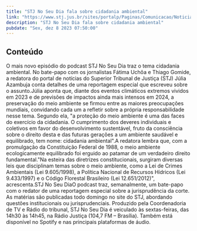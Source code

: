 ```yaml
---
title: "STJ No Seu Dia fala sobre cidadania ambiental"
link: "https://www.stj.jus.br/sites/portalp/Paginas/Comunicacao/Noticias/2023/08122023-STJ-No-Seu-Dia-fala-sobre-cidadania-ambiental.aspx"
description: "STJ No Seu Dia fala sobre cidadania ambiental"
pubdate: "Sex, dez 8 2023 07:50:00"
---
```


## Conteúdo

​O mais novo episódio do podcast STJ No Seu Dia traz o tema cidadania ambiental. No bate-papo com os jornalistas Fátima Uchôa e Thiago Gomide, a redatora do portal de notícias do Superior Tribunal de Justiça (STJ) Júlia Azambuja conta detalhes de uma reportagem especial que escreveu sobre o assunto.Júlia aponta que, diante dos eventos climáticos extremos vividos em 2023 e de previsões de impactos ainda mais intensos em 2024, a preservação do meio ambiente se firmou entre as maiores preocupações mundiais, convidando cada um a refletir sobre a própria responsabilidade nesse tema. Segundo ela, "a proteção do meio ambiente é uma das faces do exercício da cidadania. O cumprimento dos deveres individuais e coletivos em favor do desenvolvimento sustentável, fruto da consciência sobre o direito desta e das futuras gerações a um ambiente saudável e equilibrado, tem nome: cidadania ambiental".A redatora lembra que, com a promulgação da Constituição Federal de 1988, o meio ambiente ecologicamente equilibrado foi erguido ao patamar de um verdadeiro direito fundamental."Na esteira das diretrizes constitucionais, surgiram diversas leis que disciplinam temas sobre o meio ambiente, como a Lei de Crimes Ambientais (Lei 9.605/1998), a Política Nacional de Recursos Hídricos (Lei 9.433/1997) e o Código Florestal Brasileiro (Lei 12.651/2012)", acrescenta.STJ No Seu DiaO podcast traz, semanalmente, um bate-papo com o redator de uma reportagem especial sobre a jurisprudência da corte. As matérias são publicadas todo domingo no site do STJ, abordando questões institucionais ou jurisprudenciais. Produzido pela Coordenadoria de TV e Rádio do tribunal, STJ No Seu Dia é veiculado às sextas-feiras, das 14h30 às 14h45, na Rádio Justiça (104,7 FM – Brasília). Também está disponível no Spotify e nas principais plataformas de áudio.
